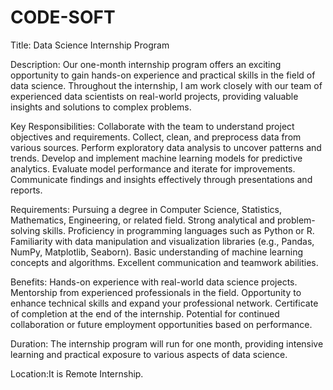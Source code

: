 # CODE-SOFT
Title: Data Science Internship Program

Description:
Our one-month internship program offers an exciting opportunity to gain hands-on experience and practical skills in the field of data science. Throughout the internship, I am work closely with our team of experienced data scientists on real-world projects, providing valuable insights and solutions to complex problems.

Key Responsibilities:
Collaborate with the team to understand project objectives and requirements.
Collect, clean, and preprocess data from various sources.
Perform exploratory data analysis to uncover patterns and trends.
Develop and implement machine learning models for predictive analytics.
Evaluate model performance and iterate for improvements.
Communicate findings and insights effectively through presentations and reports.

Requirements:
Pursuing a degree in Computer Science, Statistics, Mathematics, Engineering, or related field.
Strong analytical and problem-solving skills.
Proficiency in programming languages such as Python or R.
Familiarity with data manipulation and visualization libraries (e.g., Pandas, NumPy, Matplotlib, Seaborn).
Basic understanding of machine learning concepts and algorithms.
Excellent communication and teamwork abilities.

Benefits:
Hands-on experience with real-world data science projects.
Mentorship from experienced professionals in the field.
Opportunity to enhance technical skills and expand your professional network.
Certificate of completion at the end of the internship.
Potential for continued collaboration or future employment opportunities based on performance.

Duration:
The internship program will run for one month, providing intensive learning and practical exposure to various aspects of data science.

Location:It is Remote Internship.
